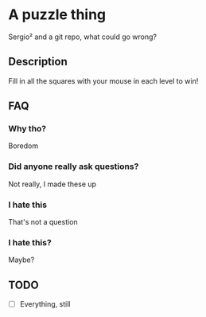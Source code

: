 # A puzzle thing
Sergio² and a git repo, what could go wrong?

## Description
Fill in all the squares with your mouse in each level to win!

## FAQ
### Why tho?
Boredom
### Did anyone really ask questions?
Not really, I made these up
### I hate this
That's not a question
### I hate this?
Maybe? 

## TODO
- [ ] Everything, still